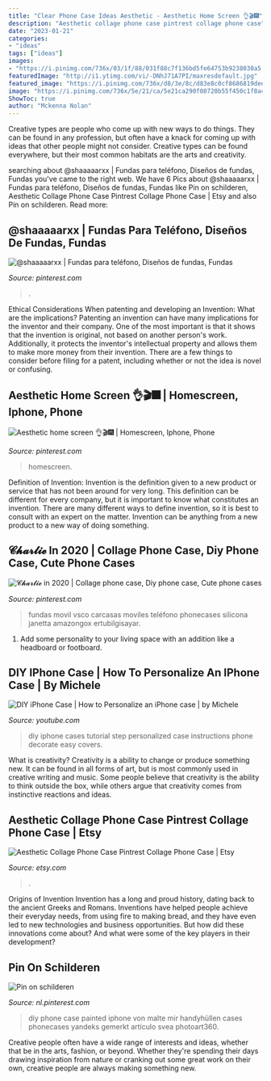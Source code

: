 ```yaml
---
title: "Clear Phone Case Ideas Aesthetic - Aesthetic Home Screen ️👌🎬🎆"
description: "Aesthetic collage phone case pintrest collage phone case"
date: "2023-01-21"
categories:
- "ideas"
tags: ["ideas"]
images:
- "https://i.pinimg.com/736x/03/1f/88/031f88c7f136bd5fe64753b9238030a5.jpg"
featuredImage: "http://i1.ytimg.com/vi/-DNhJ71A7PI/maxresdefault.jpg"
featured_image: "https://i.pinimg.com/736x/d8/3e/8c/d83e8c0cf8686819deef0b503da851f0.jpg"
image: "https://i.pinimg.com/736x/5e/21/ca/5e21ca290f08720b55f450c1f8a4eb24.jpg"
ShowToc: true
author: "Mckenna Nolan"
---
```



Creative types are people who come up with new ways to do things. They can be found in any profession, but often have a knack for coming up with ideas that other people might not consider. Creative types can be found everywhere, but their most common habitats are the arts and creativity.

	

		
searching about @shaaaaarxx | Fundas para teléfono, Diseños de fundas, Fundas you've came to the right web. We have 6 Pics about @shaaaaarxx | Fundas para teléfono, Diseños de fundas, Fundas like Pin on schilderen, Aesthetic Collage Phone Case Pintrest Collage Phone Case | Etsy and also Pin on schilderen. Read more:
		
    
## @shaaaaarxx | Fundas Para Teléfono, Diseños De Fundas, Fundas

<img loading=lazy src="https://i.pinimg.com/736x/d8/3e/8c/d83e8c0cf8686819deef0b503da851f0.jpg" onerror="this.onerror=null;this.src='https://tse2.mm.bing.net/th?id=OIP.1ylhj5eSO7Vjur_XKvQ4cQHaJ3&amp;pid=15.1';" alt="@shaaaaarxx | Fundas para teléfono, Diseños de fundas, Fundas">

_Source: pinterest.com_

>. 

	

Ethical Considerations When patenting and developing an Invention: What are the implications?
Patenting an invention can have many implications for the inventor and their company. One of the most important is that it shows that the invention is original, not based on another person's work. Additionally, it protects the inventor's intellectual property and allows them to make more money from their invention. There are a few things to consider before filing for a patent, including whether or not the idea is novel or confusing.

    
## Aesthetic Home Screen ️👌🎬🎆 | Homescreen, Iphone, Phone

<img loading=lazy src="https://i.pinimg.com/736x/d1/36/1e/d1361efa0bea5a327382fae2a6f3c798.jpg" onerror="this.onerror=null;this.src='https://tse2.mm.bing.net/th?id=OIP.EqsGgSwZ2VtLGgTnI0FX4wHaNL&amp;pid=15.1';" alt="Aesthetic home screen ️👌🎬🎆 | Homescreen, Iphone, Phone">

_Source: pinterest.com_

>homescreen. 

	

Definition of Invention:
Invention is the definition given to a new product or service that has not been around for very long. This definition can be different for every company, but it is important to know what constitutes an invention. There are many different ways to define invention, so it is best to consult with an expert on the matter. Invention can be anything from a new product to a new way of doing something.

    
## 𝓒𝓱𝓪𝓻𝓵𝓲𝓮 In 2020 | Collage Phone Case, Diy Phone Case, Cute Phone Cases

<img loading=lazy src="https://i.pinimg.com/736x/03/1f/88/031f88c7f136bd5fe64753b9238030a5.jpg" onerror="this.onerror=null;this.src='https://tse2.mm.bing.net/th?id=OIP.tY0NId_APV5b63d2AuR2vgHaJ1&amp;pid=15.1';" alt="𝓒𝓱𝓪𝓻𝓵𝓲𝓮 in 2020 | Collage phone case, Diy phone case, Cute phone cases">

_Source: pinterest.com_

>fundas movil vsco carcasas moviles teléfono phonecases silicona janetta amazongox ertubilgisayar. 

	

1. Add some personality to your living space with an addition like a headboard or footboard.

    
## DIY IPhone Case | How To Personalize An IPhone Case | By Michele

<img loading=lazy src="http://i1.ytimg.com/vi/-DNhJ71A7PI/maxresdefault.jpg" onerror="this.onerror=null;this.src='https://tse3.mm.bing.net/th?id=OIP.ENYaiC05QWfvYvGYTSAb9gHaEK&amp;pid=15.1';" alt="DIY iPhone Case | How to Personalize an iPhone case | by Michele">

_Source: youtube.com_

>diy iphone cases tutorial step personalized case instructions phone decorate easy covers. 

	

What is creativity?
Creativity is a ability to change or produce something new. It can be found in all forms of art, but is most commonly used in creative writing and music. Some people believe that creativity is the ability to think outside the box, while others argue that creativity comes from instinctive reactions and ideas.

    
## Aesthetic Collage Phone Case Pintrest Collage Phone Case | Etsy

<img loading=lazy src="https://i.etsystatic.com/24461305/r/il/8ca8c8/2875185887/il_fullxfull.2875185887_mrb4.jpg" onerror="this.onerror=null;this.src='https://tse4.mm.bing.net/th?id=OIP.uEpp6B-oK3sD-h405GFmlQHaJx&amp;pid=15.1';" alt="Aesthetic Collage Phone Case Pintrest Collage Phone Case | Etsy">

_Source: etsy.com_

>. 

	

Origins of Invention
Invention has a long and proud history, dating back to the ancient Greeks and Romans. Inventions have helped people achieve their everyday needs, from using fire to making bread, and they have even led to new technologies and business opportunities. But how did these innovations come about? And what were some of the key players in their development?

    
## Pin On Schilderen

<img loading=lazy src="https://i.pinimg.com/736x/5e/21/ca/5e21ca290f08720b55f450c1f8a4eb24.jpg" onerror="this.onerror=null;this.src='https://tse2.mm.bing.net/th?id=OIP.GC0a3zpPBjH4OWGpu1JAdQHaOt&amp;pid=15.1';" alt="Pin on schilderen">

_Source: nl.pinterest.com_

>diy phone case painted iphone von malte mir handyhüllen cases phonecases yandeks gemerkt artículo svea photoart360. 

	

Creative people often have a wide range of interests and ideas, whether that be in the arts, fashion, or beyond. Whether they're spending their days drawing inspiration from nature or cranking out some great work on their own, creative people are always making something new.

